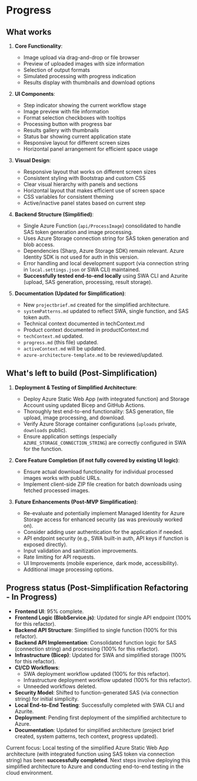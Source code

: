 # Progress

## What works
1. **Core Functionality**:
   - Image upload via drag-and-drop or file browser
   - Preview of uploaded images with size information
   - Selection of output formats
   - Simulated processing with progress indication
   - Results display with thumbnails and download options

2. **UI Components**:
   - Step indicator showing the current workflow stage
   - Image preview with file information
   - Format selection checkboxes with tooltips
   - Processing button with progress bar
   - Results gallery with thumbnails
   - Status bar showing current application state
   - Responsive layout for different screen sizes
   - Horizontal panel arrangement for efficient space usage

3. **Visual Design**:
   - Responsive layout that works on different screen sizes
   - Consistent styling with Bootstrap and custom CSS
   - Clear visual hierarchy with panels and sections
   - Horizontal layout that makes efficient use of screen space
   - CSS variables for consistent theming
   - Active/inactive panel states based on current step

4. **Backend Structure (Simplified)**:
   - Single Azure Function (`api/ProcessImage`) consolidated to handle SAS token generation and image processing.
   - Uses Azure Storage connection string for SAS token generation and blob access.
   - Dependencies (Sharp, Azure Storage SDK) remain relevant. Azure Identity SDK is not used for auth in this version.
   - Error handling and local development support (via connection string in `local.settings.json` or SWA CLI) maintained.
   - **Successfully tested end-to-end locally** using SWA CLI and Azurite (upload, SAS generation, processing, result storage).

5. **Documentation (Updated for Simplification)**:
   - New `projectbrief.md` created for the simplified architecture.
   - `systemPatterns.md` updated to reflect SWA, single function, and SAS token auth.
   - Technical context documented in techContext.md
   - Product context documented in productContext.md
   - `techContext.md` updated.
   - `progress.md` (this file) updated.
   - `activeContext.md` will be updated.
   - `azure-architecture-template.md` to be reviewed/updated.

## What's left to build (Post-Simplification)
1.  **Deployment & Testing of Simplified Architecture**:
    *   Deploy Azure Static Web App (with integrated function) and Storage Account using updated Bicep and GitHub Actions.
    *   Thoroughly test end-to-end functionality: SAS generation, file upload, image processing, and download.
    *   Verify Azure Storage container configurations (`uploads` private, `downloads` public).
    *   Ensure application settings (especially `AZURE_STORAGE_CONNECTION_STRING`) are correctly configured in SWA for the function.

2.  **Core Feature Completion (if not fully covered by existing UI logic)**:
    *   Ensure actual download functionality for individual processed images works with public URLs.
    *   Implement client-side ZIP file creation for batch downloads using fetched processed images.

3.  **Future Enhancements (Post-MVP Simplification)**:
    *   Re-evaluate and potentially implement Managed Identity for Azure Storage access for enhanced security (as was previously worked on).
    *   Consider adding user authentication for the application if needed.
    *   API endpoint security (e.g., SWA built-in auth, API keys if function is exposed directly).
    *   Input validation and sanitization improvements.
    *   Rate limiting for API requests.
    *   UI Improvements (mobile experience, dark mode, accessibility).
    *   Additional image processing options.

## Progress status (Post-Simplification Refactoring - In Progress)
- **Frontend UI**: 95% complete.
- **Frontend Logic (BlobService.js)**: Updated for single API endpoint (100% for this refactor).
- **Backend API Structure**: Simplified to single function (100% for this refactor).
- **Backend API Implementation**: Consolidated function logic for SAS (connection string) and processing (100% for this refactor).
- **Infrastructure (Bicep)**: Updated for SWA and simplified storage (100% for this refactor).
- **CI/CD Workflows**:
    - SWA deployment workflow updated (100% for this refactor).
    - Infrastructure deployment workflow updated (100% for this refactor).
    - Unneeded workflows deleted.
- **Security Model**: Shifted to function-generated SAS (via connection string) for initial simplicity.
- **Local End-to-End Testing**: Successfully completed with SWA CLI and Azurite.
- **Deployment**: Pending first deployment of the simplified architecture to Azure.
- **Documentation**: Updated for simplified architecture (project brief created, system patterns, tech context, progress updated).

Current focus: Local testing of the simplified Azure Static Web App architecture (with integrated function using SAS token via connection string) has been **successfully completed**. Next steps involve deploying this simplified architecture to Azure and conducting end-to-end testing in the cloud environment.
